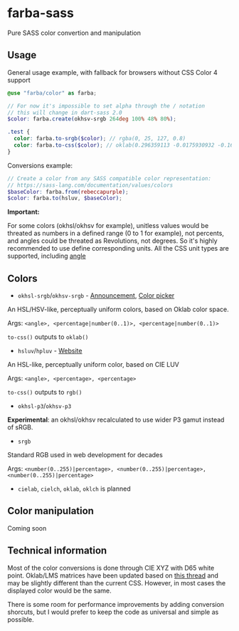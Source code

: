 # farba-sass

Pure SASS color convertion and manipulation

## Usage

General usage example, with fallback for browsers without CSS Color 4 support

```scss
@use "farba/color" as farba;

// For now it's impossible to set alpha through the / notation
// this will change in dart-sass 2.0
$color: farba.create(okhsv-srgb 264deg 100% 48% 80%);

.test {
  color: farba.to-srgb($color); // rgba(0, 25, 127, 0.8)
  color: farba.to-css($color); // oklab(0.296359113 -0.0175930932 -0.1673871009 / 0.8)
}
```

Conversions example:

```scss
// Create a color from any SASS compatible color representation:
// https://sass-lang.com/documentation/values/colors
$baseColor: farba.from(rebeccapurple);
$color: farba.to(hsluv, $baseColor);
```

**Important:**

For some colors (okhsl/okhsv for example), unitless values would be threated as numbers in a defined range (0 to 1 for example), not percents, and angles could be threated as Revolutions, not degrees. So it's highly recommended to use define corresponding units.
All the CSS unit types are supported, including [angle](https://developer.mozilla.org/en-US/docs/Web/CSS/angle)

## Colors

* `okhsl-srgb`/`okhsv-srgb` - [Announcement](https://bottosson.github.io/posts/colorpicker/), [Color picker](https://bottosson.github.io/misc/colorpicker/)

An HSL/HSV-like, perceptually uniform colors, based on Oklab color space.

Args: `<angle>, <percentage|number(0..1)>, <percentage|number(0..1)>`

`to-css()` outputs to `oklab()`

* `hsluv`/`hpluv` - [Website](https://www.hsluv.org)

An HSL-like, perceptually uniform color, based on CIE LUV

Args: `<angle>, <percentage>, <percentage>`

`to-css()` outputs to `rgb()`

* `okhsl-p3`/`okhsv-p3`

**Experimental**: an okhsl/okhsv recalculated to use wider P3 gamut instead of sRGB.

* `srgb`

Standard RGB used in web development for decades

Args: `<number(0..255)|percentage>, <number(0..255)|percentage>, <number(0..255)|percentage>`

* `cielab`, `cielch`, `oklab`, `oklch` is planned

## Color manipulation

Coming soon

## Technical information

Most of the color conversions is done through CIE XYZ with D65 white point.
Oklab/LMS matrices have been updated based on [this thread](https://github.com/w3c/csswg-drafts/issues/6642) and may be slightly different than the current CSS. However, in most cases the displayed color would be the same.

There is some room for performance improvements by adding conversion shorcuts, but I would prefer to keep the code as universal and simple as possible.

